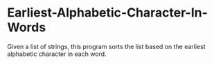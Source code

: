 # Earliest-Alphabetic-Character-In-Words
Given a list of strings, this program sorts the list based on the earliest alphabetic character in each word.
